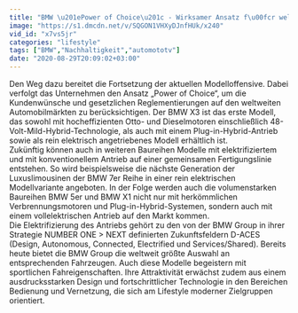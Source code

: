 ```yaml
---
title: "BMW \u201ePower of Choice\u201c - Wirksamer Ansatz f\u00fcr weltweite Nachhaltigkeit"
image: "https://s1.dmcdn.net/v/SQGON1VHXyDJnfHUk/x240"
vid_id: "x7vs5jr"
categories: "lifestyle"
tags: ["BMW","Nachhaltigkeit","automototv"]
date: "2020-08-29T20:09:02+03:00"
---
```

Den Weg dazu bereitet die Fortsetzung der aktuellen Modelloffensive. Dabei verfolgt das Unternehmen den Ansatz „Power of Choice“, um die Kundenwünsche und gesetzlichen Reglementierungen auf den weltweiten Automobilmärkten zu berücksichtigen. Der BMW X3 ist das erste Modell, das sowohl mit hocheffizienten Otto- und Dieselmotoren einschließlich 48-Volt-Mild-Hybrid-Technologie, als auch mit einem Plug-in-Hybrid-Antrieb sowie als rein elektrisch angetriebenes Modell erhältlich ist.  <br>Zukünftig können auch in weiteren Baureihen Modelle mit elektrifiziertem und mit konventionellem Antrieb auf einer gemeinsamen Fertigungslinie entstehen. So wird beispielsweise die nächste Generation der Luxuslimousinen der BMW 7er Reihe in einer rein elektrischen Modellvariante angeboten. In der Folge werden auch die volumenstarken Baureihen BMW 5er und BMW X1 nicht nur mit herkömmlichen Verbrennungsmotoren und Plug-in-Hybrid-Systemen, sondern auch mit einem vollelektrischen Antrieb auf den Markt kommen.  <br>Die Elektrifizierung des Antriebs gehört zu den von der BMW Group in ihrer Strategie NUMBER ONE &gt; NEXT definierten Zukunftsfeldern D-ACES (Design, Autonomous, Connected, Electrified und Services/Shared). Bereits heute bietet die BMW Group die weltweit größte Auswahl an entsprechenden Fahrzeugen. Auch diese Modelle begeistern mit sportlichen Fahreigenschaften. Ihre Attraktivität erwächst zudem aus einem ausdrucksstarken Design und fortschrittlicher Technologie in den Bereichen Bedienung und Vernetzung, die sich am Lifestyle moderner Zielgruppen orientiert.
